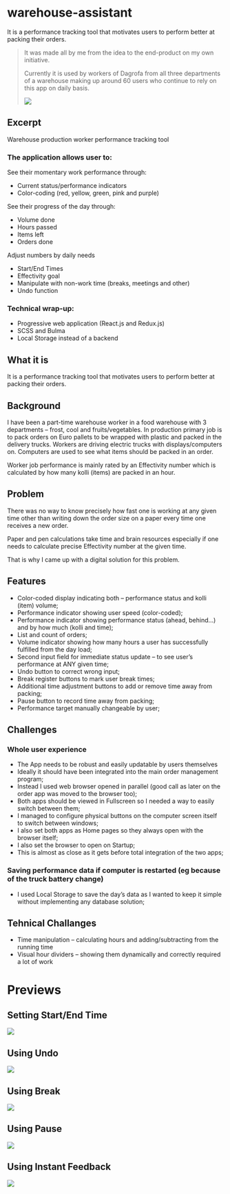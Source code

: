# warehouse-assistant
It is a performance tracking tool that motivates users to perform better at packing their orders.


> It was made all by me from the idea to the end-product on my own initiative.
> 
> Currently it is used by workers of Dagrofa from all three departments of a warehouse making up around 60 users who continue to rely on this app on daily basis.
> 
> ![](https://www.agrisj.com/wp-content/uploads/2021/05/kolli_assistant-finishing.gif)

Excerpt
-------

Warehouse production worker performance tracking tool

### The application allows user to:

See their momentary work performance through:

*  Current status/performance indicators
*  Color-coding (red, yellow, green, pink and purple)

See their progress of the day through:

*   Volume done
*   Hours passed
*   Items left
*   Orders done

Adjust numbers by daily needs

*   Start/End Times
*   Effectivity goal
*   Manipulate with non-work time (breaks, meetings and other)
*   Undo function

### Technical wrap-up:

*   Progressive web application (React.js and Redux.js)
*   SCSS and Bulma
*   Local Storage instead of a backend

What it is
----------

It is a performance tracking tool that motivates users to perform better at packing their orders.

Background
----------

I have been a part-time warehouse worker in a food warehouse with 3 departments – frost, cool and fruits/vegetables. In production primary job is to pack orders on Euro pallets to be wrapped with plastic and packed in the delivery trucks. Workers are driving electric trucks with displays/computers on. Computers are used to see what items should be packed in an order.

Worker job performance is mainly rated by an Effectivity number which is calculated by how many kolli (items) are packed in an hour.

Problem
-------

There was no way to know precisely how fast one is working at any given time other than writing down the order size on a paper every time one receives a new order.

Paper and pen calculations take time and brain resources especially if one needs to calculate precise Effectivity number at the given time.

That is why I came up with a digital solution for this problem.

Features
--------

*   Color-coded display indicating both – performance status and kolli (item) volume;
*   Performance indicator showing user speed (color-coded);
*   Performance indicator showing performance status (ahead, behind…) and by how much (kolli and time);
*   List and count of orders;
*   Volume indicator showing how many hours a user has successfully fulfilled from the day load;
*   Second input field for immediate status update – to see user’s performance at ANY given time;
*   Undo button to correct wrong input;
*   Break register buttons to mark user break times;
*   Additional time adjustment buttons to add or remove time away from packing;
*   Pause button to record time away from packing;
*   Performance target manually changeable by user;

Challenges
----------

### Whole user experience

*   The App needs to be robust and easily updatable by users themselves
*   Ideally it should have been integrated into the main order management program;
*   Instead I used web browser opened in parallel (good call as later on the order app was moved to the browser too);
*   Both apps should be viewed in Fullscreen so I needed a way to easily switch between them;
*   I managed to configure physical buttons on the computer screen itself to switch between windows;
*   I also set both apps as Home pages so they always open with the browser itself;
*   I also set the browser to open on Startup;
*   This is almost as close as it gets before total integration of the two apps;

### Saving performance data if computer is restarted (eg because of the truck battery change)

*   I used Local Storage to save the day’s data as I wanted to keep it simple without implementing any database solution;

Tehnical Challanges
-------------------

*   Time manipulation – calculating hours and adding/subtracting from the running time
*   Visual hour dividers – showing them dynamically and correctly required a lot of work


Previews
========

Setting Start/End Time
----------------------

![](https://www.agrisj.com/wp-content/uploads/2021/05/kolli_assistant-setting_time.gif)

Using Undo
----------

![](https://www.agrisj.com/wp-content/uploads/2021/05/kolli_assistant-using_undo.gif)

Using Break
-----------

![](https://www.agrisj.com/wp-content/uploads/2021/05/kolli_assistant-using_break.gif)

Using Pause
-----------

![](https://www.agrisj.com/wp-content/uploads/2021/05/kolli_assistant-using_pause.gif)

Using Instant Feedback
----------------------

![](https://www.agrisj.com/wp-content/uploads/2021/05/kolli_assistant-using_instant_feedback.gif)
